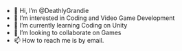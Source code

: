 - 👋 Hi, I’m @DeathlyGrandie
- 👀 I’m interested in Coding and Video Game Development
- 🌱 I’m currently learning Coding on Unity
- 💞️ I’m looking to collaborate on Games
- 📫 How to reach me is by email.

<!---
DeathlyGrandie/DeathlyGrandie is a ✨ special ✨ repository because its `README.md` (this file) appears on your GitHub profile.
You can click the Preview link to take a look at your changes.
--->
